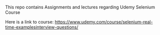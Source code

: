 This repo contains Assignments and lectures regarding Udemy Selenium Course

Here is a link to course: https://www.udemy.com/course/selenium-real-time-examplesinterview-questions/
